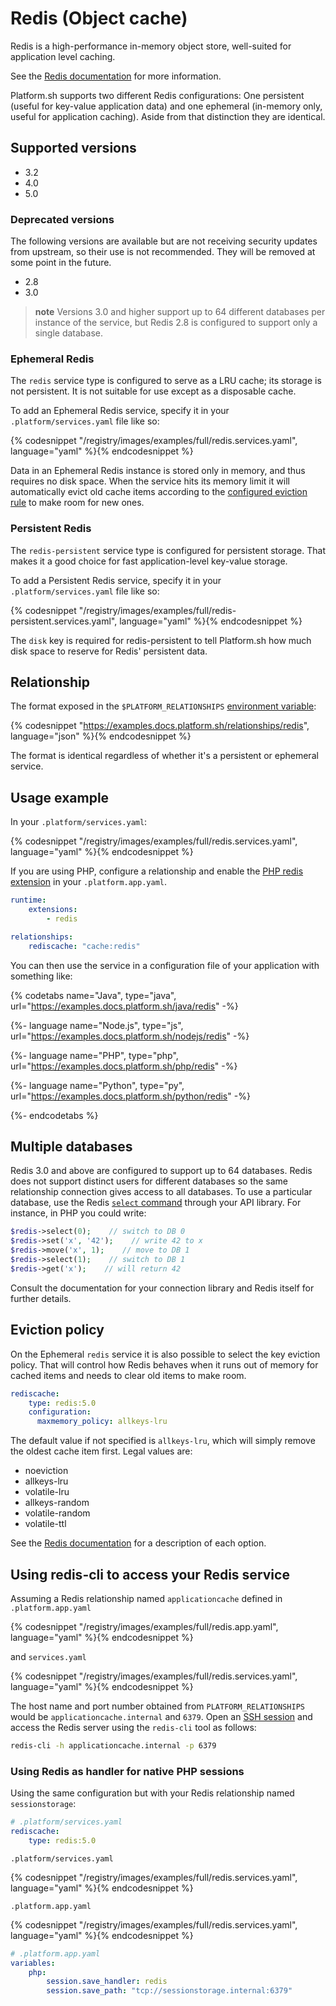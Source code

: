 # Redis (Object cache)

Redis is a high-performance in-memory object store, well-suited for application level caching.

See the [Redis documentation](https://redis.io/documentation) for more information.

Platform.sh supports two different Redis configurations: One persistent (useful for key-value application data) and one ephemeral (in-memory only, useful for application caching).  Aside from that distinction they are identical.

## Supported versions

* 3.2
* 4.0
* 5.0

### Deprecated versions

The following versions are available but are not receiving security updates from upstream, so their use is not recommended. They will be removed at some point in the future.

* 2.8
* 3.0

> **note**
> Versions 3.0 and higher support up to 64 different databases per instance of the service, but Redis 2.8 is configured to support only a single database.

### Ephemeral Redis

The `redis` service type is configured to serve as a LRU cache; its storage is not persistent.  It is not suitable for use except as a disposable cache.

To add an Ephemeral Redis service, specify it in your `.platform/services.yaml` file like so:

{% codesnippet "/registry/images/examples/full/redis.services.yaml", language="yaml" %}{% endcodesnippet %}

Data in an Ephemeral Redis instance is stored only in memory, and thus requires no disk space.  When the service hits its memory limit it will automatically evict old cache items according to the [configured eviction rule](#eviction-policy) to make room for new ones.

### Persistent Redis

The `redis-persistent` service type is configured for persistent storage. That makes it a good choice for fast application-level key-value storage.

To add a Persistent Redis service, specify it in your `.platform/services.yaml` file like so:

{% codesnippet "/registry/images/examples/full/redis-persistent.services.yaml", language="yaml" %}{% endcodesnippet %}

The `disk` key is required for redis-persistent to tell Platform.sh how much disk space to reserve for Redis' persistent data.

## Relationship

The format exposed in the ``$PLATFORM_RELATIONSHIPS`` [environment variable](/development/variables.md#platformsh-provided-variables):

{% codesnippet "https://examples.docs.platform.sh/relationships/redis", language="json" %}{% endcodesnippet %}

The format is identical regardless of whether it's a persistent or ephemeral service.

## Usage example

In your ``.platform/services.yaml``:

{% codesnippet "/registry/images/examples/full/redis.services.yaml", language="yaml" %}{% endcodesnippet %}

If you are using PHP, configure a relationship and enable the [PHP redis extension](/languages/php/extensions.md) in your `.platform.app.yaml`.

```yaml
runtime:
    extensions:
        - redis

relationships:
    rediscache: "cache:redis"
```

You can then use the service in a configuration file of your application with something like:

{% codetabs name="Java", type="java", url="https://examples.docs.platform.sh/java/redis" -%}

{%- language name="Node.js", type="js", url="https://examples.docs.platform.sh/nodejs/redis" -%}

{%- language name="PHP", type="php", url="https://examples.docs.platform.sh/php/redis" -%}

{%- language name="Python", type="py", url="https://examples.docs.platform.sh/python/redis" -%}

{%- endcodetabs %}

## Multiple databases

Redis 3.0 and above are configured to support up to 64 databases.  Redis does not support distinct users for different databases so the same relationship connection gives access to all databases.  To use a particular database, use the Redis [`select` command](https://redis.io/commands/select) through your API library.  For instance, in PHP you could write:

```php
$redis->select(0);    // switch to DB 0
$redis->set('x', '42');    // write 42 to x
$redis->move('x', 1);    // move to DB 1
$redis->select(1);    // switch to DB 1
$redis->get('x');    // will return 42
```

Consult the documentation for your connection library and Redis itself for further details.

## Eviction policy

On the Ephemeral `redis` service it is also possible to select the key eviction policy.  That will control how Redis behaves when it runs out of memory for cached items and needs to clear old items to make room.

```yaml
rediscache:
    type: redis:5.0
    configuration:
      maxmemory_policy: allkeys-lru
```

The default value if not specified is `allkeys-lru`, which will simply remove the oldest cache item first.  Legal values are:

* noeviction
* allkeys-lru
* volatile-lru
* allkeys-random
* volatile-random
* volatile-ttl

See the [Redis documentation](https://redis.io/topics/lru-cache#eviction-policies) for a description of each option.

## Using redis-cli to access your Redis service

Assuming a Redis relationship named `applicationcache` defined in `.platform.app.yaml`

{% codesnippet "/registry/images/examples/full/redis.app.yaml", language="yaml" %}{% endcodesnippet %}

and `services.yaml`

{% codesnippet "/registry/images/examples/full/redis.services.yaml", language="yaml" %}{% endcodesnippet %}

The host name and port number obtained from `PLATFORM_RELATIONSHIPS` would be `applicationcache.internal` and `6379`. Open an [SSH session](/development/ssh.md) and access the Redis server using the `redis-cli` tool as follows:

```bash
redis-cli -h applicationcache.internal -p 6379
```

### Using Redis as handler for native PHP sessions

Using the same configuration but with your Redis relationship named `sessionstorage`:

```yaml
# .platform/services.yaml
rediscache:
    type: redis:5.0
```

`.platform/services.yaml`

{% codesnippet "/registry/images/examples/full/redis.services.yaml", language="yaml" %}{% endcodesnippet %}

`.platform.app.yaml`

{% codesnippet "/registry/images/examples/full/redis.services.yaml", language="yaml" %}{% endcodesnippet %}

```yaml
# .platform.app.yaml
variables:
    php:
        session.save_handler: redis
        session.save_path: "tcp://sessionstorage.internal:6379"
```
